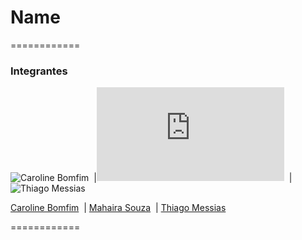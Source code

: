 # Name #

============

### Integrantes

![Caroline Bomfim](https://media.licdn.com/mpr/mpr/shrink_120_120/p/7/000/1e9/0c6/2023591.jpg)&nbsp; |![Mahaira Souza](https://www.facebook.com/photo.php?fbid=597232490389030&set=a.104653489646935.9338.100003068543064&type=3&src=https%3A%2F%2Ffbcdn-sphotos-e-a.akamaihd.net%2Fhphotos-ak-xpf1%2Fv%2Ft1.0-9%2F10628301_597232490389030_21269481384105426_n.jpg%3Foh%3D874e67eecdb75c11ec0d56af2148fda0%26oe%3D5558AB38%26__gda__%3D1435549396_c643e526cfdbd69bede84a2a6b00f2f3&size=821%2C626)&nbsp; | ![Thiago Messias](https://media.licdn.com/mpr/mpr/shrink_120_120/p/5/005/01e/3f7/27b4e6d.jpg)&nbsp;

[Caroline Bomfim](https://github.com/CarolineBomfim)&nbsp; | [Mahaira Souza](https://github.com/5614)&nbsp; | [Thiago Messias](https://github.com/messiasthi)&nbsp;

============
